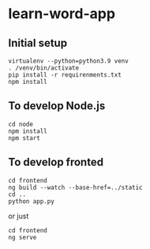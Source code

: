 # learn-word-app

## Initial setup
```
virtualenv --python=python3.9 venv
. /venv/bin/activate
pip install -r requirenments.txt
npm install
```
## To develop Node.js
```
cd node
npm install
npm start
```
## To develop fronted
```
cd frontend
ng build --watch --base-href=../static
cd ..
python app.py
```
or just

```
cd frontend
ng serve
````
